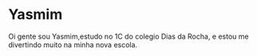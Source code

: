 # Yasmim
Oi gente sou Yasmim,estudo no 1C do colegio Dias da Rocha, e estou me divertindo muito na minha nova escola.
